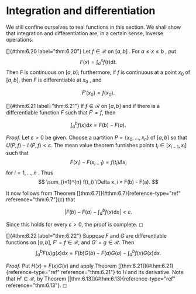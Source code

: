 # Integration and differentiation

We still confine ourselves to real functions in this section. We shall
show that integration and differentiation are, in a certain sense,
inverse operations.

<!-- ::: thm -->
[]{#thm:6.20 label="thm:6.20"} Let $f \in \mathscr{R}$ on $[a,b]$ . For
$a \leq x \leq b$ , put 
$$
F(x) = \int_{a}^{x} f(t) \mathrm{d} t.
$$
 Then $F$ is
continuous on $[a, b ]$; furthermore, if $f$ is continuous at a point
$x_0$ of $[a, b ]$, then $F$ is differentiable at $x_0$ , and

$$
F'(x_0) = f(x_0).
$$

<!-- ::: -->

<!-- ::: thm -->
[]{#thm:6.21 label="thm:6.21"} If $f \in \mathscr{R}$ on $[a,b]$ and if
there is a differentiable function $F$ such that $F' = f$, then

$$
\int_{a}^{b} f(x) \mathrm{d} x = F(b) - F(a).
$$

<!-- ::: -->

<!-- ::: proof -->
*Proof.* Let $\varepsilon > 0$ be given. Choose a partition
$P = \{x_0,...,x_n\}$ of $[a,b]$ so that $U(P,f) - L(P,f)<\varepsilon$.
The mean value theorem furnishes points $t_i \in [x_{i-1}, x_i]$ such
that 
$$
F(x_i) - F(x_{i-1}) = f(t_i) \Delta x_i
$$
 for $i = 1,...,n$ .
Thus 
$$
\sum_{i=1}^{n} f(t_i) \Delta x_i = F(b) - F(a).
$$


It now follows from Theorem \[\[thm:6.7\]](#thm:6.7){reference-type="ref"
reference="thm:6.7"}(c) that

$$
\left| F(b) - F(a) - \int_{a}^{b} f(x) \mathrm{d} x \right|  < \varepsilon.
$$

Since this holds for every $\varepsilon > 0$, the proof is complete. ◻
<!-- ::: -->

<!-- ::: thm -->
[]{#thm:6.22 label="thm:6.22"} Suppose $F$ and $G$ are differentiable
functions on $[a,b]$, $F' = f \in \mathscr{R}$, and
$G' = g \in \mathscr{R}$. Then 
$$
\int_{a}^{b} F(x)g(x) \mathrm{d} x = 
        F(b)G(b) - F(a)G(a) -
        \int_{a}^{b} f(x)G(x) \mathrm{d} x.
$$

<!-- ::: -->

<!-- ::: proof -->
*Proof.* Put $H(x) = F(x)G(x)$ and apply Theorem
\[\[thm:6.21\]](#thm:6.21){reference-type="ref" reference="thm:6.21"} to
$H$ and its derivative. Note that $H' \in \mathscr{R}$, by Theorem
\[\[thm:6.13\]](#thm:6.13){reference-type="ref" reference="thm:6.13"}. ◻
<!-- ::: -->
